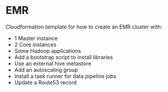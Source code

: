 # EMR
Cloudformation template for how to create an EMR cluster with:

- 1 Master instance
- 2 Core instances
- Some Hadoop applications
- Add a bootstrap script to install libraries
- Use an external hive metastore
- Add an autoscaling group
- Install a task runner for data pipeline jobs
- Update a Route53 record